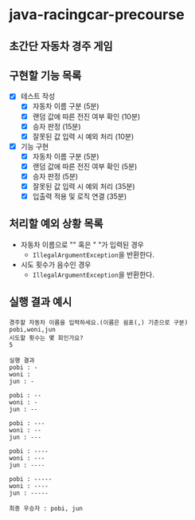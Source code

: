 # java-racingcar-precourse

## 초간단 자동차 경주 게임

## 구현할 기능 목록

- [x] 테스트 작성
  - [x] 자동차 이름 구분 (5분)
  - [x] 랜덤 값에 따른 전진 여부 확인 (10분)
  - [x] 승자 판정 (15분)
  - [x] 잘못된 값 입력 시 예외 처리 (10분)
- [x] 기능 구현
  - [x] 자동차 이름 구분 (5분)
  - [x] 랜덤 값에 따른 전진 여부 확인 (5분)
  - [x] 승자 판정 (5분)
  - [x] 잘못된 값 입력 시 예외 처리 (35분)
  - [x] 입출력 적용 및 로직 연결 (35분)

## 처리할 예외 상황 목록

- 자동차 이름으로 "" 혹은 " "가 입력된 경우
  - `IllegalArgumentException`을 반환한다.
- 시도 횟수가 음수인 경우
  - `IllegalArgumentException`을 반환한다.

## 실행 결과 예시

```
경주할 자동차 이름을 입력하세요.(이름은 쉼표(,) 기준으로 구분)
pobi,woni,jun
시도할 횟수는 몇 회인가요?
5

실행 결과
pobi : -
woni : 
jun : -

pobi : --
woni : -
jun : --

pobi : ---
woni : --
jun : ---

pobi : ----
woni : ---
jun : ----

pobi : -----
woni : ----
jun : -----

최종 우승자 : pobi, jun
```